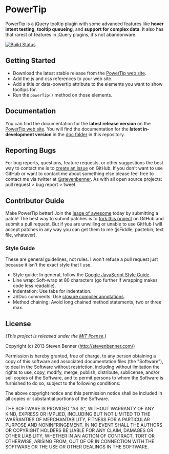 # PowerTip

PowerTip is a jQuery tooltip plugin with some advanced features like **hover intent testing**, **tooltip queueing**, and **support for complex data**. It also has that rarest of features in jQuery plugins, it's not abandonware.

[![Build Status](https://secure.travis-ci.org/stevenbenner/jquery-powertip.png)](http://travis-ci.org/stevenbenner/jquery-powertip)

## Getting Started

* Download the latest stable release from the [PowerTip web site][projectpage].
* Add the js and css references to your web site.
* Add a title or data-powertip attribute to the elements you want to show tooltips for.
* Run the `powerTip()` method on those elements.

## Documentation

You can find the documentation for the **latest release version** on the [PowerTip web site][projectpage]. You will find the documentation for the **latest in-development version** in the [doc folder][docs] in this repository.

[projectpage]: http://stevenbenner.github.com/jquery-powertip/
[docs]: https://github.com/stevenbenner/jquery-powertip/tree/master/doc

## Reporting Bugs

For bug reports, questions, feature requests, or other suggestions the best way to contact me is to [create an issue][newissue] on GitHub. If you don't want to use GitHub or want to contact me about something else please feel free to contact me via twitter at [@stevenbenner][twitter]. As with all open source projects: pull request > bug report > tweet.

[newissue]: https://github.com/stevenbenner/jquery-powertip/issues/new
[twitter]: https://twitter.com/stevenbenner

## Contributor Guide

Make PowerTip better! Join the [leage of awesome][contributors] today by submitting a patch! The best way to submit patches is to [fork this project][fork] on GitHub and submit a pull request. But if you are unwilling or unable to use GitHub I will accept patches in any way you can get them to me (jsFiddle, pastebin, text file, whatever).

[contributors]: https://github.com/stevenbenner/jquery-powertip/graphs/contributors
[fork]: https://github.com/stevenbenner/jquery-powertip/fork

### Style Guide

These are general guidelines, not rules. I won't refuse a pull request just because it isn't the exact style that I use.

* Style guide: In general, follow the [Google JavaScript Style Guide][styleguide].
* Line wrap: Soft-wrap at 80 characters (go further if wrapping makes code less readable).
* Indentation: Use tabs for indentation.
* JSDoc comments: Use [closure compiler annotations][jsdoc].
* Method chaining: Avoid long chained method statements, two or three max.

[styleguide]: https://google-styleguide.googlecode.com/svn/trunk/javascriptguide.xml
[jsdoc]: https://developers.google.com/closure/compiler/docs/js-for-compiler

## License

*(This project is released under the [MIT license](https://raw.github.com/stevenbenner/jquery-powertip/master/LICENSE.txt).)*

Copyright (c) 2013 Steven Benner (http://stevenbenner.com/)

Permission is hereby granted, free of charge, to any person obtaining a copy of this software and associated documentation files (the "Software"), to deal in the Software without restriction, including without limitation the rights to use, copy, modify, merge, publish, distribute, sublicense, and/or sell copies of the Software, and to permit persons to whom the Software is furnished to do so, subject to the following conditions:

The above copyright notice and this permission notice shall be included in all copies or substantial portions of the Software.

THE SOFTWARE IS PROVIDED "AS IS", WITHOUT WARRANTY OF ANY KIND, EXPRESS OR IMPLIED, INCLUDING BUT NOT LIMITED TO THE WARRANTIES OF MERCHANTABILITY, FITNESS FOR A PARTICULAR PURPOSE AND NONINFRINGEMENT. IN NO EVENT SHALL THE AUTHORS OR COPYRIGHT HOLDERS BE LIABLE FOR ANY CLAIM, DAMAGES OR OTHER LIABILITY, WHETHER IN AN ACTION OF CONTRACT, TORT OR OTHERWISE, ARISING FROM, OUT OF OR IN CONNECTION WITH THE SOFTWARE OR THE USE OR OTHER DEALINGS IN THE SOFTWARE.
